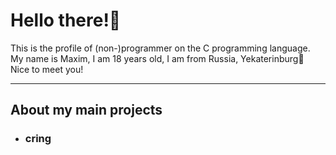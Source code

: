 # Hello there!👋

This is the profile of (non-)programmer on the C programming language.  
My name is Maxim, I am 18 years old, I am from Russia, Yekaterinburg🐧  
Nice to meet you!

---

## About my main projects
* ### cring
